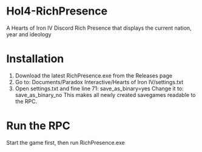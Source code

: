 # HoI4-RichPresence
A Hearts of Iron IV Discord Rich Presence that displays the current nation, year and ideology

# Installation
1. Download the latest RichPresence.exe from the Releases page
2. Go to: Documents/Paradox Interactive/Hearts of Iron IV/settings.txt
3. Open settings.txt and fine line 71:
   save_as_binary=yes
   Change it to:
   save_as_binary_no
This makes all newly created savegames readable to the RPC.

# Run the RPC
Start the game first, then run RichPresence.exe
